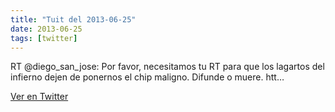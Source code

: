 ```yaml
---
title: "Tuit del 2013-06-25"
date: 2013-06-25
tags: [twitter]
---
```


RT @diego_san_jose: Por favor, necesitamos tu RT para que los lagartos del infierno dejen de ponernos el chip maligno. Difunde o muere. htt…



[Ver en Twitter](https://twitter.com/i/web/status/349546217677660163)
